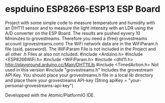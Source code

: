 # espduino ESP8266-ESP13 ESP Board
Project with some simple code to measure temperature and humidity with an DHT11 sensor
and to measure the light intensity with an LDR using the A/D converter on the ESP Board.
The results are pushed eyvery 10 Mminutes to grovestreams. Therefore you need a (free) grovestreams account (grovestreams.com)
The WiFi network data are in the WiFiParam.h file (ssid, password). The WiFiParam File is not included in the Project and
all other .h Files ar also not ncluded.
#include <Arduino.h>
#include <ESP8266WiFi.h>
#include <WiFiParam.h>
#include <dht11.h>			http://playground.arduino.cc/Main/DHT11Lib
#include <TimedAction.h>		Not used in this version
#include "grovestreams.h"   Includes the grovestream API Key. You should place your
                            grovestreams.h file in a local lib directory and place there
                            your grovestreams API-key
                            (String apiKey = "your-personal-grovestreams-api-key")

Developped with the Atomic/PlatformIO IDE.
